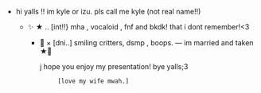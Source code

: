 - hi yalls !! im kyle or izu.
  pls call me kyle (not real name!!)
  - ✨ ★ .. [int!!}
    mha , vocaloid , fnf and bkdk!
    that i dont remember!<3

    - 🖕 × [dni..]
      smiling critters, dsmp , boops.
                   —
      im married and taken  ★🎀



      j hope you enjoy my presentation!
                bye yalls;3

               [love my wife mwah.]
